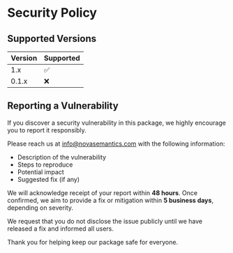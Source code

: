 # Security Policy

## Supported Versions

| Version | Supported          |
| ------- | ------------------ |
| 1.x     | :white_check_mark: |
| 0.1.x   | :x:                |

## Reporting a Vulnerability

If you discover a security vulnerability in this package, we highly encourage you to report it responsibly.

Please reach us at [info@novasemantics.com](mailto:info@novasemantics.com) with the following information:

- Description of the vulnerability
- Steps to reproduce
- Potential impact
- Suggested fix (if any)

We will acknowledge receipt of your report within **48 hours**. Once confirmed, we aim to provide a fix or mitigation within **5 business days**, depending on severity.

We request that you do not disclose the issue publicly until we have released a fix and informed all users.

Thank you for helping keep our package safe for everyone.
